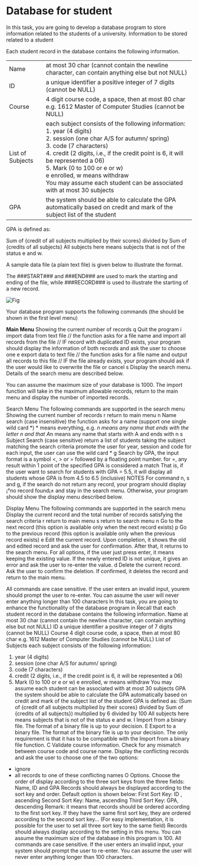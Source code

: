 Database for student
===========

In this task, you are going to develop a database program to store information related to the students of a university. Information to be stored related to a student


Each student record in the database contains the following information.
<table>
<tr>
<td>Name</td><td>at most 30 char (cannot contain the newline character, can contain anything else but not NULL)</td>
</tr>
<tr>
<td>ID</td><td>a unique identifier a positive integer of 7 digits (cannot be NULL)</td></tr>
<tr>
<td>Course</td><td>4 digit course code, a space, then at most 80 char</br>
e.g. 1612 Master of Computer Studies (cannot be NULL)</td></tr>
<tr>
<td>List of Subjects</td>
<td>each subject consists of the following information:</br>
1. year (4 digits)</br>
2. session (one char A/S for autumn/ spring)</br>
3. code (7 characters)</br>
4. credit (2 digits, i.e., if the credit point is 6, it will be represented a 06)</br>
5. Mark (0 to 100 or e or w)</br>
e enrolled, w means withdraw</br>
You may assume each student can be associated with at most 30 subjects</td></tr>
<tr>
<td>GPA</td>
<td>the system should be able to calculate the GPA automatically based on credit and mark of the subject list of the student</td></tr>
</table>


GPA is defined as:


Sum of {credit of all subjects multiplied by their scores} divided by Sum of {credits of all subjects}
All subjects here means subjects that is not of the status e and w.


A sample data file (a plain text file) is given below to illustrate the format.

The ###START### and ###END### are used to mark the starting and ending of the file, while ###RECORD### is used to illustrate the starting of a new record.

![Fig](http://i11.tietuku.com/65320303ae665ff2.png)

Your database program supports the following commands (the should be shown in the first level menu)


**Main Menu**
Showing the current number of records
q
Quit the program
i
import data from text file
// the function asks for a file name and import all records from the file
// IF record with duplicated ID exists, your program should display the information of both records and ask the user to choose one
e
export data to text file
// the function asks for a file name and output all records to this file
// IF the file already exists, your program should ask if the user would like to overwrite the file or cancel
s
Display the search menu. Details of the search menu are described below.

You can assume the maximum size of your database is 1000. The import function will take in the maximum allowable records, return to the main menu and display the number of imported records.

Search Menu
The following commands are supported in the search menu
Showing the current number of records
r
return to main menu
n
Name search (case insensitive)
the function asks for a name (support one single wild card *) * means everything, e.g. *n means any name that ends with the letter n and that A*n means any name that starts with A and ends with n
s
Subject Search (case sensitive)
return a list of students taking the subject matching the search criteria
promote the user for year, session and code
for each input, the user can use the wild card *
g
Search by GPA, the input format is a symbol <, > or = followed by a floating point number.
for =, any result within 1 point of the specified GPA is considered a match
That is, if the user want to search for students with GPA = 5.5, it will display all students whose GPA is from 4.5 to 6.5 (inclusive)
NOTES
For command n, s and g, if the search do not return any record, your program should display ¡°no record found¡± and stay in the search menu. Otherwise, your program should show the display menu described below.

Display Menu
The following commands are supported in the search menu
Display the current record and the total number of records satisfying the search criteria
r
return to main menu
s
return to search menu
n
Go to the next record (this option is available only when the next record exists)
p
Go to the previous record (this option is available only when the previous record exists)
e
Edit the current record.
Upon completion, it shows the old and edited record and ask the user for confirmation.
After that, it returns to the search menu.
For all options, if the user just press enter, it means keeping the existing value.
If the newly entered ID is not unique, it gives an error and ask the user to re-enter the value.
d
Delete the current record.
Ask the user to confirm the deletion. If confirmed, it deletes the record and return to the main menu.

All commands are case sensitive. If the user enters an invalid input, yourem should prompt the user to re-enter. You can assume the user will never enter anything longer than 100 characters
In this task, you are going to enhance the functionality of the database program in
Recall that each student record in the database contains the following information.
Name at most 30 char (cannot contain the newline character, can contain anything
else but not NULL)
ID a unique identifier a positive integer of 7 digits (cannot be NULL)
Course 4 digit course code, a space, then at most 80 char
e.g. 1612 Master of Computer Studies (cannot be NULL)
List of
Subjects
each subject consists of the following information:
1. year (4 digits)
2. session (one char A/S for autumn/ spring)
3. code (7 characters)
4. credit (2 digits, i.e., if the credit point is 6, it will be represented a 06)
5. Mark (0 to 100 or e or w)
e enrolled, w means withdraw
You may assume each student can be associated with at most 30 subjects
GPA the system should be able to calculate the GPA automatically based on
credit and mark of the subject list of the student
GPA is defined as:
(Sum of {credit of all subjects multiplied by their scores} divided by Sum of {credits of all subjects})
multiplied by 6 divided by 100
All subjects here means subjects that is not of the status e and w.
I Import from a binary file. The format of a binary file is up to your decision.
E Export to a binary file. The format of the binary file is up to your decision. The only
requirement is that it has to be compatible with the Import from a binary file function.
C Validate course information. Check for any mismatch between course code and
course name. Display the conflicting records and ask the user to choose one of the
two options:
- ignore
- all records to one of these conflicting names
O Options. Choose the order of display according to the three sort keys from the three
fields: Name, ID and GPA
Records should always be displayed according to the sort key and order.
Default option is shown below:
First Sort Key: ID , ascending
Second Sort Key: Name, ascending
Third Sort Key: GPA, descending
Remark: it means that records should be ordered according to the first sort key. If
they have the same first sort key, they are ordered according to the second sort
key… (For easy implementation, it is possible for the user to set all three sort key to
the same field)
Records should always display according to the setting in this menu.
You can assume the maximum size of the database in this program is 100.
All commands are case sensitive. If the user enters an invalid input, your system should
prompt the user to re-enter. You can assume the user will never enter anything longer than
100 characters.
